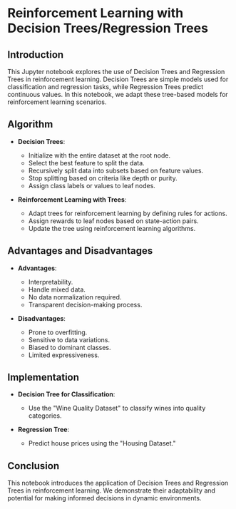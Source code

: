 # Reinforcement Learning with Decision Trees/Regression Trees

## Introduction
This Jupyter notebook explores the use of Decision Trees and Regression Trees in reinforcement learning. Decision Trees are simple models used for classification and regression tasks, while Regression Trees predict continuous values. In this notebook, we adapt these tree-based models for reinforcement learning scenarios.

## Algorithm
- **Decision Trees**:
  - Initialize with the entire dataset at the root node.
  - Select the best feature to split the data.
  - Recursively split data into subsets based on feature values.
  - Stop splitting based on criteria like depth or purity.
  - Assign class labels or values to leaf nodes.

- **Reinforcement Learning with Trees**:
  - Adapt trees for reinforcement learning by defining rules for actions.
  - Assign rewards to leaf nodes based on state-action pairs.
  - Update the tree using reinforcement learning algorithms.

## Advantages and Disadvantages
- **Advantages**:
  - Interpretability.
  - Handle mixed data.
  - No data normalization required.
  - Transparent decision-making process.

- **Disadvantages**:
  - Prone to overfitting.
  - Sensitive to data variations.
  - Biased to dominant classes.
  - Limited expressiveness.

## Implementation
- **Decision Tree for Classification**:
  - Use the "Wine Quality Dataset" to classify wines into quality categories.

- **Regression Tree**:
  - Predict house prices using the "Housing Dataset."

## Conclusion
This notebook introduces the application of Decision Trees and Regression Trees in reinforcement learning. We demonstrate their adaptability and potential for making informed decisions in dynamic environments.

